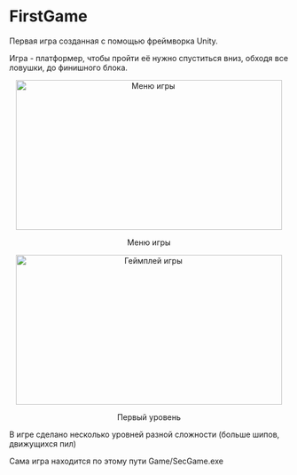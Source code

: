 # FirstGame
<p>Первая игра созданная с помощью фреймворка Unity.</p>
<p>Игра - платформер, чтобы пройти её нужно спуститься вниз, обходя все ловушки, до финишного блока.</p>
<p align="center"><img src="https://github.com/BayHock/FirstGame/assets/79415305/108c8423-2af6-47f3-86c5-7cd4175391f2" alt="Меню игры" width=480 height=270/></p>
<p align="center">Меню игры</p>
<p align="center"><img src="https://github.com/BayHock/FirstGame/assets/79415305/85f60358-fbe1-4687-96d5-4d532a67003b" alt="Геймплей игры" width=480 height=270/></p>
<p align="center">Первый уровень</p>
<p>В игре сделано несколько уровней разной сложности (больше шипов, движущихся пил)</p>
<p>Сама игра находится по этому пути Game/SecGame.exe</p>
